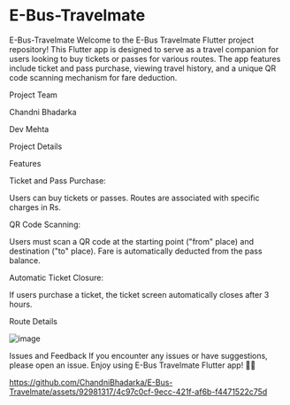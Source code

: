 # E-Bus-Travelmate
 E-Bus-Travelmate
Welcome to the E-Bus Travelmate Flutter project repository! This Flutter app is designed to serve as a travel companion for users looking to buy tickets or passes for various routes. The app features include ticket and pass purchase, viewing travel history, and a unique QR code scanning mechanism for fare deduction.

Project Team

Chandni Bhadarka

Dev Mehta

Project Details

Features

Ticket and Pass Purchase:

Users can buy tickets or passes.
Routes are associated with specific charges in Rs.

QR Code Scanning:

Users must scan a QR code at the starting point ("from" place) and destination ("to" place).
Fare is automatically deducted from the pass balance.

Automatic Ticket Closure:

If users purchase a ticket, the ticket screen automatically closes after 3 hours.

Route Details

![image](https://github.com/ChandniBhadarka/E-Bus-Travelmate/assets/92981317/edcd22bc-48bb-4529-af12-c9e69f9a2746)


Issues and Feedback
If you encounter any issues or have suggestions, please open an issue.
Enjoy using E-Bus Travelmate Flutter app! 🚌✨


https://github.com/ChandniBhadarka/E-Bus-Travelmate/assets/92981317/4c97c0cf-9ecc-421f-af6b-f4471522c75d




